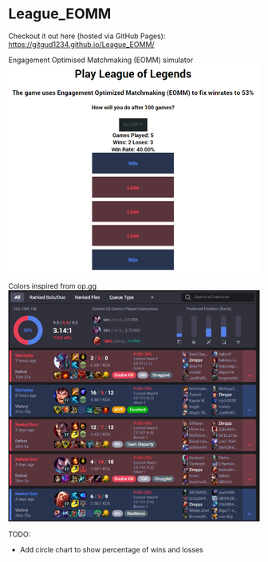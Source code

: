 # League_EOMM
Checkout it out here (hosted via GitHub Pages):
https://gitgud1234.github.io/League_EOMM/

Engagement Optimised Matchmaking (EOMM) simulator
![alt text](img/lol_eomm.png)

Colors inspired from op.gg
![alt text](img/opgg.png)

TODO:

- Add circle chart to show percentage of wins and losses
